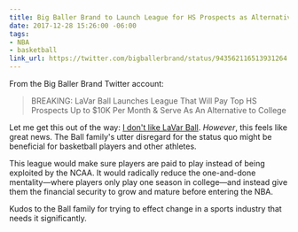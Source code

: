 ```yaml
---
title: Big Baller Brand to Launch League for HS Prospects as Alternative to College
date: 2017-12-28 15:26:00 -06:00
tags:
- NBA
- basketball
link_url: https://twitter.com/bigballerbrand/status/943562116513931264
---
```


From the Big Baller Brand Twitter account:

> BREAKING: LaVar Ball Launches League That Will Pay Top HS Prospects Up to $10K Per Month & Serve As An Alternative to College

Let me get this out of the way: [I don't like LaVar Ball](/2017/10/lavar-ball-fires-back-at-patrick-beverley-after-los-angeles-lakers-season-opener/). *However*, this feels like great news. The Ball family's utter disregard for the status quo might be beneficial for basketball players and other athletes.

This league would make sure players are paid to play instead of being exploited by the NCAA. It would radically reduce the one-and-done mentality—where players only play one season in college—and instead give them the financial security to grow and mature before entering the NBA.

Kudos to the Ball family for trying to effect change in a sports industry that needs it significantly.